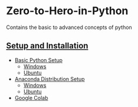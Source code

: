 # Zero-to-Hero-in-Python
Contains the basic to advanced concepts of python

## [Setup and Installation](https://github.com/vishalkmr/Zero-to-Hero-in-Python/blob/main/0.%20Setup%20and%20Installation.ipynb)
- [Basic Python Setup](#Python)
    - [Windows](#Windows)
    - [Ubuntu](#Ubuntu)
- [Anaconda Distribution Setup](#Anaconda)
    - [Windows](#Anaconda_Windows)
    - [Ubuntu](#Anaconda_Ubuntu)
- [Google Colab](#Google_Colab)

## 

[]()
[]()
[]()
[]()
[]()
[]()
[]()
[]()